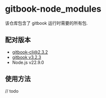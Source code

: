 # gitbook-node_modules

该仓库包含了 gitbook 运行时需要的所有包.

## 配对版本

* gitbook-cli@2.3.2
* [gitbook v3.2.3](https://github.com/gendloop/gitbook)
* Node.js v22.9.0

## 使用方法

// todo

